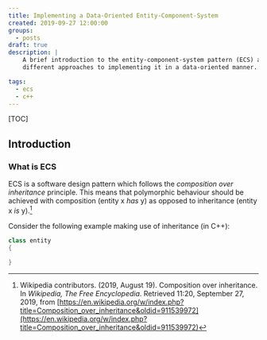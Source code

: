 ```yaml
---
title: Implementing a Data-Oriented Entity-Component-System
created: 2019-09-27 12:00:00
groups:
  - posts
draft: true
description: |
    A brief introduction to the entity-component-system pattern (ECS) and some
    different approaches to implementing it in a data-oriented manner.

tags:
  - ecs
  - c++
---
```


[TOC]

## Introduction

### What is ECS

ECS is a software design pattern which follows the *composition over
inheritance* principle. This means that polymorphic behaviour should be
achieved with composition (entity x *has* y) as opposed to inheritance (entity
x *is* y).[^1]

Consider the following example making use of inheritance (in C++):

```cpp
class entity
{
    
}
```

[^1]:
    Wikipedia contributors. (2019, August 19). Composition over inheritance. In
    *Wikipedia, The Free Encyclopedia*. Retrieved 11:20, September 27, 2019, 
    from [https://en.wikipedia.org/w/index.php?title=Composition_over_inheritance&oldid=911539972](https://en.wikipedia.org/w/index.php?title=Composition_over_inheritance&oldid=911539972)
